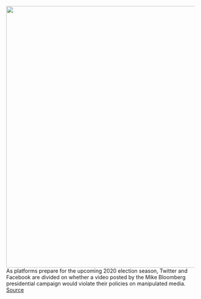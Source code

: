 <img src='https://cdn.vox-cdn.com/thumbor/kJ7hEwmVbHBf291tc_JXdSiABDg=/0x0:1869x1246/1200x800/filters:focal(786x474:1084x772)/cdn.vox-cdn.com/uploads/chorus_image/image/66346508/1207411599.jpg.0.jpg' width='700px' /><br/>
As platforms prepare for the upcoming 2020 election season, Twitter and Facebook are divided on whether a video posted by the Mike Bloomberg presidential campaign would violate their policies on manipulated media.
<a href='https://www.theverge.com/2020/2/20/21146227/facebook-twitter-bloomberg-debate-video-manipulated-deepfake'> Source <a/>
